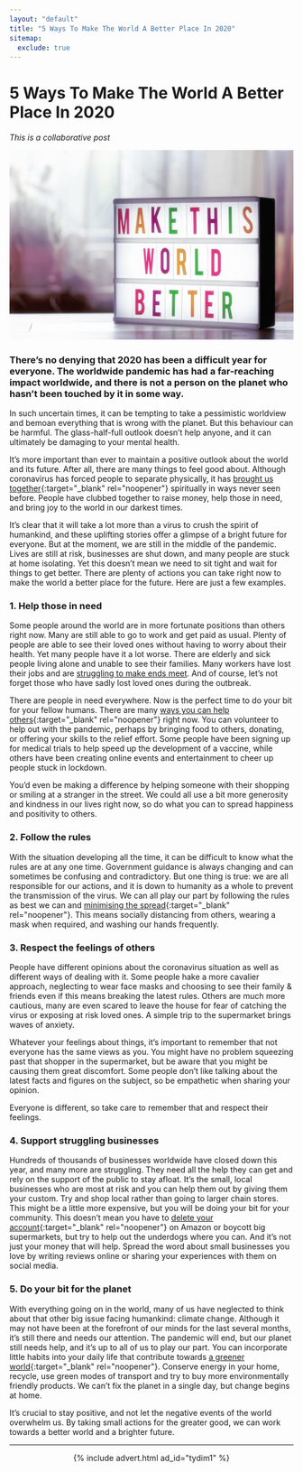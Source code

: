 ```yaml
---
layout: "default"
title: "5 Ways To Make The World A Better Place In 2020"
sitemap:
  exclude: true
---
```

# 5 Ways To Make The World A Better Place In 2020
*This is a collaborative post*

<center>
    <img src='/i/2020/2020posts/5-ways-to-make-the-world-a-better-place.jpg' alt='light box displaying Make This World Better'>
</center>

### There’s no denying that 2020 has been a difficult year for everyone. The worldwide pandemic has had a far-reaching impact worldwide, and there is not a person on the planet who hasn’t been touched by it in some way.

In such uncertain times, it can be tempting to take a pessimistic worldview and bemoan everything that is wrong with the planet. But this behaviour can be harmful. The glass-half-full outlook doesn’t help anyone, and it can ultimately be damaging to your mental health.

It’s more important than ever to maintain a positive outlook about the world and its future. After all, there are many things to feel good about. Although coronavirus has forced people to separate physically, it has [brought us together](https://www.cntraveller.com/gallery/uplifting-stories-coronavirus){:target="_blank" rel="noopener"} spiritually in ways never seen before. People have clubbed together to raise money, help those in need, and bring joy to the world in our darkest times.

It’s clear that it will take a lot more than a virus to crush the spirit of humankind, and these uplifting stories offer a glimpse of a bright future for everyone. But at the moment, we are still in the middle of the pandemic. Lives are still at risk, businesses are shut down, and many people are stuck at home isolating. Yet this doesn’t mean we need to sit tight and wait for things to get better. There are plenty of actions you can take right now to make the world a better place for the future. Here are just a few examples.

### 1. Help those in need
Some people around the world are in more fortunate positions than others right now. Many are still able to go to work and get paid as usual. Plenty of people are able to see their loved ones without having to worry about their health. Yet many people have it a lot worse. There are elderly and sick people living alone and unable to see their families. Many workers have lost their jobs and are [struggling to make ends meet](/posts/cash-this-week.html). And of course, let’s not forget those who have sadly lost loved ones during the outbreak.

There are people in need everywhere. Now is the perfect time to do your bit for your fellow humans. There are many [ways you can help others](https://zenhabits.net/25-ways-to-help-a-fellow-human-being-today/){:target="_blank" rel="noopener"} right now. You can volunteer to help out with the pandemic, perhaps by bringing food to others, donating, or offering your skills to the relief effort. Some people have been signing up for medical trials to help speed up the development of a vaccine, while others have been creating online events and entertainment to cheer up people stuck in lockdown.

You’d even be making a difference by helping someone with their shopping or smiling at a stranger in the street. We could all use a bit more generosity and kindness in our lives right now, so do what you can to spread happiness and positivity to others.

### 2. Follow the rules
With the situation developing all the time, it can be difficult to know what the rules are at any one time. Government guidance is always changing and can sometimes be confusing and contradictory. But one thing is true: we are all responsible for our actions, and it is down to humanity as a whole to prevent the transmission of the virus. We can all play our part by following the rules as best we can and [minimising the spread](https://www.nhs.uk/conditions/coronavirus-covid-19/self-isolation-and-treatment/how-to-avoid-spreading-coronavirus-to-people-you-live-with/){:target="_blank" rel="noopener"}. This means socially distancing from others, wearing a mask when required, and washing our hands frequently.

### 3. Respect the feelings of others
People have different opinions about the coronavirus situation as well as different ways of dealing with it. Some people hake a more cavalier approach, neglecting to wear face masks and choosing to see their family & friends even if this means breaking the latest rules. Others are much more cautious, many are even scared to leave the house for fear of catching the virus or exposing at risk loved ones. A simple trip to the supermarket brings waves of anxiety. 

Whatever your feelings about things, it’s important to remember that not everyone has the same views as you. You might have no problem squeezing past that shopper in the supermarket, but be aware that you might be causing them great discomfort. Some people don’t like talking about the latest facts and figures on the subject, so be empathetic when sharing your opinion. 

Everyone is different, so take care to remember that and respect their feelings.

### 4. Support struggling businesses
Hundreds of thousands of businesses worldwide have closed down this year, and many more are struggling. They need all the help they can get and rely on the support of the public to stay afloat. It’s the small, local businesses who are most at risk and you can help them out by giving them your custom. Try and shop local rather than going to larger chain stores. This might be a little more expensive, but you will be doing your bit for your community. This doesn’t mean you have to [delete your account](https://setapp.com/how-to/delete-amazon-account){:target="_blank" rel="noopener"} on Amazon or boycott big supermarkets, but try to help out the underdogs where you can. And it’s not just your money that will help. Spread the word about small businesses you love by writing reviews online or sharing your experiences with them on social media.

### 5. Do your bit for the planet
With everything going on in the world, many of us have neglected to think about that other big issue facing humankind: climate change. Although it may not have been at the forefront of our minds for the last several months, it’s still there and needs our attention. The pandemic will end, but our planet still needs help, and it’s up to all of us to play our part. You can incorporate little habits into your daily life that contribute towards [a greener world](https://www.theguardian.com/environment/2020/feb/29/50-ways-to-green-up-your-life-save-the-planet){:target="_blank" rel="noopener"}. Conserve energy in your home, recycle, use green modes of transport and try to buy more environmentally friendly products. We can’t fix the planet in a single day, but change begins at home.

It’s crucial to stay positive, and not let the negative events of the world overwhelm us. By taking small actions for the greater good, we can work towards a better world and a brighter future.


***

<!-- START ADVERTISER: Turn Your Dreams Into Money -->
<center>
{% include advert.html ad_id="tydim1" %}
</center>
<!-- END ADVERTISER: Turn Your Dreams Into Money -->












